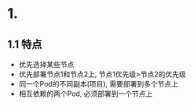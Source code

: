 # 1.

## 1.1 特点

* 优先选择某些节点
* 优先部署节点1和节点2上, 节点1优先级>节点2的优先级
* 同一个Pod的不同副本(项目), 需要部署到多个节点上
* 相互依赖的两个Pod, 必须部署到一个节点上